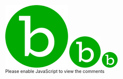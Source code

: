 <img width="200px" src="/bioAics.svg">

<img width="100px" src="/bioAics.svg">

<img width="50px" src="/bioAics.svg">

<div id="disqus_thread"></div>
<script>

var disqus_config = function () {
this.page.url = PAGE_URL;  // Replace PAGE_URL with your page's canonical URL variable
this.page.identifier = PAGE_IDENTIFIER; // Replace PAGE_IDENTIFIER with your page's unique identifier variable
};
*/
(function() { // DON'T EDIT BELOW THIS LINE
var d = document, s = d.createElement('script');
s.src = 'https://bioaics.disqus.com/embed.js';
s.setAttribute('data-timestamp', +new Date());
(d.head || d.body).appendChild(s);
})();
</script>
<noscript>Please enable JavaScript to view the comments</noscript>
                            

